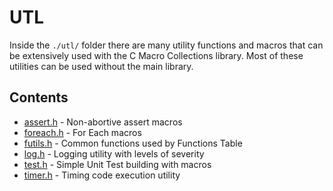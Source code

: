 # UTL

Inside the `./utl/` folder there are many utility functions and macros that can be extensively used with the C Macro Collections library. Most of these utilities can be used without the main library.

## Contents

* [assert.h](assert.h/index.html) - Non-abortive assert macros
* [foreach.h](foreach.h/index.html) - For Each macros
* [futils.h](futils.h/index.html) - Common functions used by Functions Table
* [log.h](log.h/index.html) - Logging utility with levels of severity
* [test.h](test.h/index.html) - Simple Unit Test building with macros
* [timer.h](timer.h/index.html) - Timing code execution utility
